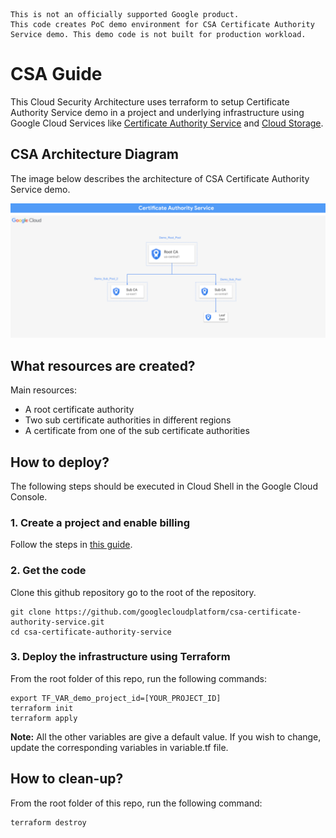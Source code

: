```
This is not an officially supported Google product.
This code creates PoC demo environment for CSA Certificate Authority Service demo. This demo code is not built for production workload. 
```

# CSA Guide
This Cloud Security Architecture uses terraform to setup Certificate Authority Service demo in a project and underlying infrastructure using Google Cloud Services like [Certificate Authority Service](https://cloud.google.com/certificate-authority-service) and [Cloud Storage](https://cloud.google.com/storage).


## CSA Architecture Diagram
The image below describes the architecture of CSA Certificate Authority Service demo.

![Architecture Diagram](./cas-arch.png)



## What resources are created?
Main resources:
- A root certificate authority
- Two sub certificate authorities in different regions
- A certificate from one of the sub certificate authorities



## How to deploy?
The following steps should be executed in Cloud Shell in the Google Cloud Console. 

### 1. Create a project and enable billing
Follow the steps in [this guide](https://cloud.google.com/resource-manager/docs/creating-managing-projects).

### 2. Get the code
Clone this github repository go to the root of the repository.

``` 
git clone https://github.com/googlecloudplatform/csa-certificate-authority-service.git
cd csa-certificate-authority-service
```

### 3. Deploy the infrastructure using Terraform

From the root folder of this repo, run the following commands:

```
export TF_VAR_demo_project_id=[YOUR_PROJECT_ID]
terraform init
terraform apply
```

**Note:** All the other variables are give a default value. If you wish to change, update the corresponding variables in variable.tf file.



## How to clean-up?

From the root folder of this repo, run the following command:
```
terraform destroy
```







